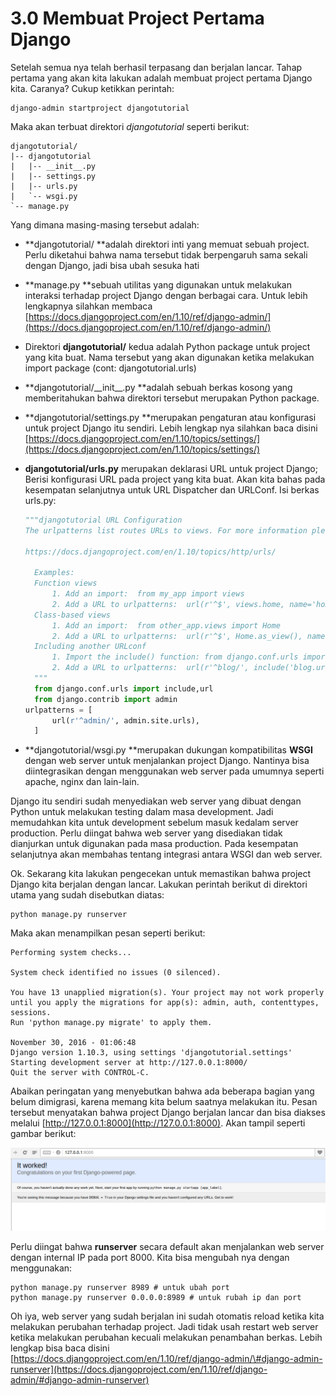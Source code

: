 # 3.0 Membuat Project Pertama Django

Setelah semua nya telah berhasil terpasang dan berjalan lancar. Tahap pertama yang akan kita lakukan adalah membuat project pertama Django kita. Caranya? Cukup ketikkan perintah:

```
django-admin startproject djangotutorial
```

Maka akan terbuat direktori _djangotutorial_ seperti berikut:

    djangotutorial/
    |-- djangotutorial
    |   |-- __init__.py
    |   |-- settings.py
    |   |-- urls.py
    |   `-- wsgi.py
    `-- manage.py

Yang dimana masing-masing tersebut adalah:

* **djangotutorial/ **adalah direktori inti yang memuat sebuah project. Perlu diketahui bahwa nama tersebut tidak berpengaruh sama sekali dengan Django, jadi bisa ubah sesuka hati
* **manage.py **sebuah utilitas yang digunakan untuk melakukan interaksi terhadap project Django dengan berbagai cara. Untuk lebih lengkapnya silahkan membaca [https://docs.djangoproject.com/en/1.10/ref/django-admin/](https://docs.djangoproject.com/en/1.10/ref/django-admin/)
* Direktori **djangotutorial/** kedua adalah Python package untuk project yang kita buat. Nama tersebut yang akan digunakan ketika melakukan import package \(cont: djangotutorial.urls\)
* **djangotutorial/\_\_init\_\_.py **adalah sebuah berkas kosong yang memberitahukan bahwa direktori tersebut merupakan Python package.
* **djangotutorial/settings.py **merupakan pengaturan atau konfigurasi untuk project Django itu sendiri. Lebih lengkap nya silahkan baca disini [https://docs.djangoproject.com/en/1.10/topics/settings/](https://docs.djangoproject.com/en/1.10/topics/settings/)
* **djangotutorial/urls.py** merupakan deklarasi URL untuk project Django; Berisi konfigurasi URL pada project yang kita buat. Akan kita bahas pada kesempatan selanjutnya untuk URL Dispatcher dan URLConf. Isi berkas urls.py:

  ```py
  """djangotutorial URL Configuration
  The urlpatterns list routes URLs to views. For more information please see:

  https://docs.djangoproject.com/en/1.10/topics/http/urls/

    Examples:
    Function views
        1. Add an import:  from my_app import views
        2. Add a URL to urlpatterns:  url(r'^$', views.home, name='home')
    Class-based views
        1. Add an import:  from other_app.views import Home
        2. Add a URL to urlpatterns:  url(r'^$', Home.as_view(), name='home')
    Including another URLconf
        1. Import the include() function: from django.conf.urls import url, include
        2. Add a URL to urlpatterns:  url(r'^blog/', include('blog.urls'))
    """
    from django.conf.urls import include,url
    from django.contrib import admin
  urlpatterns = [
        url(r'^admin/', admin.site.urls),
    ]
  ```

* **djangotutorial/wsgi.py **merupakan dukungan kompatibilitas **WSGI** dengan web server untuk menjalankan project Django. Nantinya bisa diintegrasikan dengan menggunakan web server pada umumnya seperti apache, nginx dan lain-lain.

Django itu sendiri sudah menyediakan web server yang dibuat dengan Python untuk melakukan testing dalam masa development. Jadi memudahkan kita untuk development sebelum masuk kedalam server production. Perlu diingat bahwa web server yang disediakan tidak dianjurkan untuk digunakan pada masa production. Pada kesempatan selanjutnya akan membahas tentang integrasi antara WSGI dan web server.

Ok. Sekarang kita lakukan pengecekan untuk memastikan bahwa project Django kita berjalan dengan lancar. Lakukan perintah berikut di direktori utama yang sudah disebutkan diatas:

```
python manage.py runserver
```

Maka akan menampilkan pesan seperti berikut:

```
Performing system checks...

System check identified no issues (0 silenced).

You have 13 unapplied migration(s). Your project may not work properly until you apply the migrations for app(s): admin, auth, contenttypes, sessions.
Run 'python manage.py migrate' to apply them.

November 30, 2016 - 01:06:48
Django version 1.10.3, using settings 'djangotutorial.settings'
Starting development server at http://127.0.0.1:8000/
Quit the server with CONTROL-C.
```

Abaikan peringatan yang menyebutkan bahwa ada beberapa bagian yang belum dimigrasi, karena memang kita belum saatnya melakukan itu. Pesan tersebut menyatakan bahwa project Django berjalan lancar dan bisa diakses melalui [http://127.0.0.1:8000](http://127.0.0.1:8000). Akan tampil seperti gambar berikut:

  
![](/assets/Django-first-app.png)

Perlu diingat bahwa **runserver** secara default akan menjalankan web server dengan internal IP pada port 8000. Kita bisa mengubah nya dengan menggunakan:

```
python manage.py runserver 8989 # untuk ubah port
python manage.py runserver 0.0.0.0:8989 # untuk rubah ip dan port
```

Oh iya, web server yang sudah berjalan ini sudah otomatis reload ketika kita melakukan perubahan terhadap project. Jadi tidak usah restart web server ketika melakukan perubahan kecuali melakukan penambahan berkas. Lebih lengkap bisa baca disini [https://docs.djangoproject.com/en/1.10/ref/django-admin/\#django-admin-runserver](https://docs.djangoproject.com/en/1.10/ref/django-admin/#django-admin-runserver)


